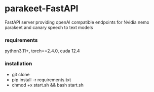 # parakeet-FastAPI
FastAPI server providing openAI compatible endpoints for Nvidia nemo parakeet and canary speech to text models

### requirements
python3.11+, torch==2.4.0, cuda 12.4

### installation
- git clone 
- pip install -r requirements.txt
- chmod +x start.sh && bash start.sh

